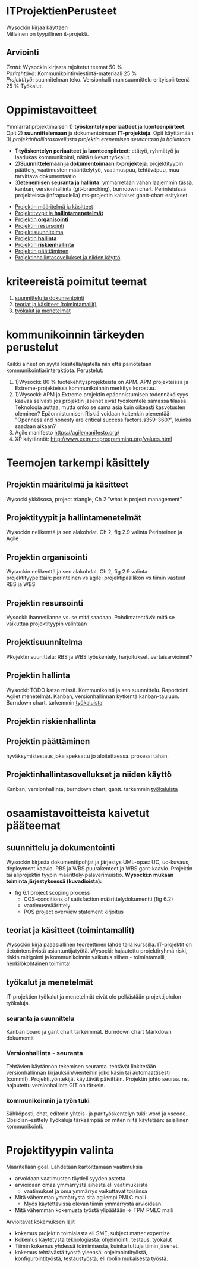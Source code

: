 # ITProjektienPerusteet
Wysockin kirjaa käyttäen     
Millainen on tyypillinen it-projekti. 

## Arviointi
*Tentti*: Wysockin kirjasta rajoitetut teemat 50 %   
*Paritehtävä*: Kommunikointi/viestintä-materiaali 25 %    
*Projektityö*: suunnitelman teko. Versionhallinnan suunnittelu erityispiirteenä 25 %
Työkalut. 
# Oppimistavoitteet
Ymmärrät projektimaisen 1) **työskentelyn periaatteet ja luonteenpiirteet**. Opit 2) **suunnittelemaan** ja dokumentoimaan **IT-projekteja**. Opit käyttämään *3) projektinhallintasovellusta projektin etenemisen seurantaan ja hallintaan.* 

* 1)**työskentelyn periaatteet ja luonteenpiirteet**: etätyö, ryhmätyö ja laadukas kommunikointi, näitä tukevat työkalut.
* 2)**Suunnittelemaan ja dokumentoimaan it-projekteja**: projektityypin päättely, vaatimusten määrittelytyö, vaatimuspuu, tehtäväpuu, muu tarvittava dokumentaatio
* 3)**etenemisen seuranta ja hallinta**: ymmärretään vähän laajemmin tässä. kanban, versionhallinta (git-branching), burndown chart. Perinteisissä projekteissa (infrapuolella) ms-projectin kaltaiset gantt-chart esitykset.  

- [Projektin määritelmä ja käsitteet](#projektin-määritelmä-ja-käsitteet)
- [Projektityypit ja **hallintamenetelmät**](#projektityypit-ja-hallintamenetelmät)
- [Projektin **organisointi**](#projektin-organisointi)
- [Projektin resursointi](#projektin-resursointi)
- [Projektisuunnitelma](#projektisuunnitelma)
- [Projektin **hallinta**](#projektin-hallinta)
- [Projektin **riskienhallinta**](#projektin-riskienhallinta)
- [Projektin päättäminen](#projektin-päättäminen)
- [Projektinhallintasovellukset ja niiden käyttö](#projektinhallintasovellukset-ja-niiden-käyttö)

# kriteereistä poimitut teemat
1. [suunnittelu ja dokumentointi](#suunnittelu-ja-dokumentointi)
2. [teoriat ja käsitteet (toimintamallit)](#teoriat-ja-käsitteet-toimintamallit)
3. [työkalut ja menetelmät](#työkalut-ja-menetelmät)

# kommunikoinnin tärkeyden perustelut
Kaikki aiheet on syytä käsitellä/ajatella niin että painotetaan kommunikointia/interaktiota. Perustelut: 
1. 1)Wysocki: 80 %  tuotekehitysprojekteista on APM. APM projekteissa ja Extreme-projekteissa kommunikoinnin merkitys korostuu. 
2. 1)Wysocki: APM ja Extreme projektin epäonnistumisen todennäköisyys kasvaa selvästi jos projektin jäsenet eivät työskentele samassa tilassa. Teknologia auttaa, mutta onko se sama asia kuin oikeasti kasvotusten oleminen?
Epäonnistumisen Riskiä voidaan kuitenkin pienentää: "Openness and honesty are critical success factors.s359-360?", kuinka saadaan aikaan? <!-- chatgpt kysymys: how to forward Openness and honesty in complex project with distributed team? [hyvä vastaus](./opennesAndHonesty.md) josta voi edetä. -->
3. Agile manifesto https://agilemanifesto.org/
4. XP käytännöt: http://www.extremeprogramming.org/values.html

 
# Teemojen tarkempi käsittely 

## Projektin määritelmä ja käsitteet
Wysocki ykkösosa, project triangle, Ch 2 "what is project management"

## Projektityypit ja **hallintamenetelmät**
Wysockin nelikenttä ja sen alakohdat. Ch 2, fig 2.9 valinta
Perinteinen ja Agile
## Projektin **organisointi**
Wysockin nelikenttä ja sen alakohdat. Ch 2, fig 2.9 valinta
projektityypeittäin: perinteinen vs agile: projektipäällikön vs tiimin vastuut
RBS ja WBS

## Projektin resursointi
Vysocki: ihannetilanne vs. se mitä saadaan. 
Pohdintatehtävä: mitä se vaikuttaa projektityypin valintaan

## Projektisuunnitelma
PRojektin suunittelu: RBS ja WBS työskentely, harjoitukset. vertaisarvioinnit?
## Projektin **hallinta**
Wysocki: TODO katso missä. Kommunikointi ja sen suunnittelu. Raportointi. Agilet menetelmät. 
Kanban, versionhallinnan kytkentä kanban-tauluun. Burndown chart. 
tarkemmin  [työkaluista](#työkalut-ja-menetelmät)
## Projektin **riskienhallinta**

## Projektin päättäminen
hyväksymistestaus joka speksattu jo aloitettaessa. 
prosessi tähän.
## Projektinhallintasovellukset ja niiden käyttö 
Kanban, versionhallinta, burndown chart, gantt. 
tarkemmin  [työkaluista](#työkalut-ja-menetelmät)
# osaamistavoitteista kaivetut pääteemat
## suunnittelu ja dokumentointi
Wysockin kirjasta dokumenttipohjat ja järjestys
UML-opas: UC, uc-kuvaus, deployment kaavio.
RBS ja WBS puurakenteet ja WBS gant-kaavio. 
Projektin tai aliprojektin tyypin määrittely-palaverimuistio.
**Wysocki:n mukaan toiminta järjestyksessä (kuvadioista):**
* fig 6.1 project scoping process
    * COS-conditions of satisfaction määrittelydokumentti (fig 6.2) 
    * vaatimusmäärittely
    * POS project overview statement kirjoitus

## teoriat ja käsitteet (toimintamallit)
Wysockin kirja pääasiallinen teoreettinen lähde tällä kurssilla. 
IT-projektit on tietointensiivistä asiantuntijatyötä. 
Wysocki: hajautettu projektiryhmä riski, riskin mitigointi ja kommunikoinnin vaikutus siihen - toimintamalli, henkilökohtainen toiminta!

## työkalut ja menetelmät
IT-projektien työkalut ja menetelmät eivät ole pelkästään projektijohdon työkaluja. 
### seuranta ja suunnittelu
Kanban board ja gant chart tärkeimmät. 
Burndown chart
Markdown dokumentit
### Versionhallinta - seuranta
Tehtävien käytännön tekemisen seuranta. tehtävät linkitetään versionhallinnan kirjauksiin/vienteihin joko käsin tai automaattisesti (commit). Projektityöntekijät käyttävät päivittäin. Projektin johto seuraa.
ns. hajautettu versionhallinta GIT on tärkein. 

### kommunikoinnin ja työn tuki
Sähköposti, chat, editorin yhteis- ja parityöskentelyn tuki: word ja vscode. Obsidian-esittely
Työkaluja tärkeämpää on miten niitä käytetään: asiallinen kommunikointi. 
 <!--TODO: työnäyte josta pisteet vscode-tehtävä yhdessä opettajan kanssa pienissä ryhmissä, samalla versionhallinnan käyttöä.

 **Käydään tarkemmin vscode** -->

# Projektityypin valinta
Määritellään goal. 
Lähdetään kartoittamaan vaatimuksia
* arvoidaan vaatimusten täydellisyyden astetta
* arvioidaan omaa ymmärrystä aihesta eli vaatimuksista
    * vaatimukset ja oma ymmärrys vaikuttavat toisiinsa
* Mitä vähemmän ymmärrystä sitä agilempi PMLC malli
    * Myös käytettävissä olevan tiimin ymmärrystä arvioidaan.
* Mitä vähemmän kokemusta työstä ylipäätään => TPM PMLC malli

Arvioitavat kokemuksen lajit
* kokemus projektin toimialasta eli SME, subject matter expertize
* Kokemus käytetystä teknologiasta: ohjelmointi, testaus, työkalut
* Tiimin kokemus yhdessä toimimisesta, kuinka tuttuja tiimin jäsenet. 
* kokemus tehtävästä työstä yleensä: ohjelmointityöstä, konfigurointityöstä, testaustyöstä, eli roolin mukaisesta työstä. 


